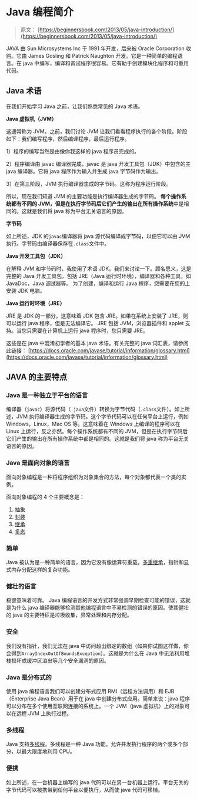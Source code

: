 # Java 编程简介

> 原文： [https://beginnersbook.com/2013/05/java-introduction/](https://beginnersbook.com/2013/05/java-introduction/)

JAVA 由 Sun Microsystems Inc 于 1991 年开发，后来被 Oracle Corporation 收购。它由 James Gosling 和 Patrick Naughton 开发。它是一种简单的编程语言。在 java 中编写，编译和调试程序很容易。它有助于创建模块化程序和可重用代码。

## Java 术语

在我们开始学习 Java 之前，让我们熟悉常见的 Java 术语。

**Java 虚拟机（JVM）**

这通常称为 JVM。之前，我们讨论 JVM 让我们看看程序执行的各个阶段。阶段如下：我们编写程序，然后编译程序，最后运行程序。

1）程序的编写当然是由像你我这样的 java 程序员完成的。

2）程序编译由 javac 编译器完成，javac 是 java 开发工具包（JDK）中包含的主 java 编译器。它将 java 程序作为输入并生成 java 字节码作为输出。

3）在第三阶段，JVM 执行编译器生成的字节码。这称为程序运行阶段。

所以，现在我们知道 JVM 的主要功能是执行编译器生成的字节码。 **每个操作系统都有不同的 JVM，但是在执行字节码后它们产生的输出在所有操作系统**中是相同的。这就是我们将 java 称为平台无关语言的原因。

**字节码**

如上所述，JDK 的`javac`编译器将 java 源代码编译成字节码，以便它可以由 JVM 执行。字节码由编译器保存在`.class`文件中。

**Java 开发工具包（JDK）**

在解释 JVM 和字节码时，我使用了术语 JDK。我们来讨论一下。顾名思义，这是完整的 Java 开发工具包，包括 JRE（Java 运行时环境），编译器和各种工具，如 JavaDoc，Java 调试器等。
为了创建，编译和运行 Java 程序，您需要在您的上安装 JDK 电脑。

**Java 运行时环境（JRE）**

JRE 是 JDK 的一部分，这意味着 JDK 包含 JRE。如果在系统上安装了 JRE，则可以运行 java 程序，但是无法编译它。 JRE 包括 JVM，浏览器插件和 applet 支持。当您只需要在计算机上运行 java 程序时，您只需要 JRE。

这些是在 java 中混淆​​初学者的基本 java 术语。有关完整的 java 词汇表，请参阅此链接：
[https://docs.oracle.com/javase/tutorial/information/glossary.html](https://docs.oracle.com/javase/tutorial/information/glossary.html)

## JAVA 的主要特点

### Java 是一种独立于平台的语言

编译器（`javac`）将源代码（`.java`文件）转换为字节代码（`.class`文件）。如上所述，JVM 执行编译器生成的字节码。这个字节代码可以在任何平台上运行，例如 Windows，Linux，Mac OS 等。这意味着在 Windows 上编译的程序可以在 Linux 上运行，反之亦然。每个操作系统都有不同的 JVM，但是在执行字节码后它们产生的输出在所有操作系统中都是相同的。这就是我们将 java 称为平台无关语言的原因。

### Java 是面向对象的语言

面向对象编程是一种将程序组织为对象集合的方法，每个对象都代表一个类的实例。

面向对象编程的 4 个主要概念是：

1.  [抽象](https://beginnersbook.com/2013/03/oops-in-java-encapsulation-inheritance-polymorphism-abstraction/ "OOPs in Java- Encapsulation, Inheritance, Polymorphism, Abstraction")
2.  [封装](https://beginnersbook.com/2013/05/encapsulation-in-java/ "Encapsulation in Java with example")
3.  [继承](https://beginnersbook.com/2013/05/java-inheritance-types/ "Types of inheritance in Java: Single,Multiple,Multilevel & Hybrid")
4.  [多态](https://beginnersbook.com/2013/03/polymorphism-in-java/ "Polymorphism in Java – Method Overloading and Overriding")

### 简单

Java 被认为是一种简单的语言，因为它没有像运算符重载，[多重继承](https://beginnersbook.com/2013/05/java-multiple-inheritance/)，指针和显式内存分配这样的复杂功能。

### 健壮的语言

稳健意味着可靠。 Java 编程语言的开发方式非常强调早期检查可能的错误，这就是为什么 java 编译器能够检测其他编程语言中不易检测的错误的原因。使其健壮的 java 的主要特征是垃圾收集，异常处理和内存分配。

### 安全

我们没有指针，我们无法在 java 中访问超出绑定的数组（如果你试图这样做，你会得到`ArrayIndexOutOfBoundsException`）。这就是为什么在 Java 中无法利用堆栈损坏或缓冲区溢出等几个安全漏洞的原因。

### Java 是分布式的

使用 java 编程语言我们可以创建分布式应用 RMI（远程方法调用）和 EJB（Enterprise Java Bean）用于在 java 中创建分布式应用。简单来说：java 程序可以分布在多个使用互联网连接的系统上。一个 JVM（java 虚拟机）上的对象可以在远程 JVM 上执行过程。

### 多线程

Java 支持[多线程](https://beginnersbook.com/2013/03/multithreading-in-java/ "Multithreading in java with examples")。多线程是一种 Java 功能，允许并发执行程序的两个或多个部分，以最大限度地利用 CPU。

### 便携

如上所述，在一台机器上编写的 java 代码可以在另一台机器上运行。平台无关的字节代码可以被携带到任何平台以便执行，从而使 java 代码可移植。